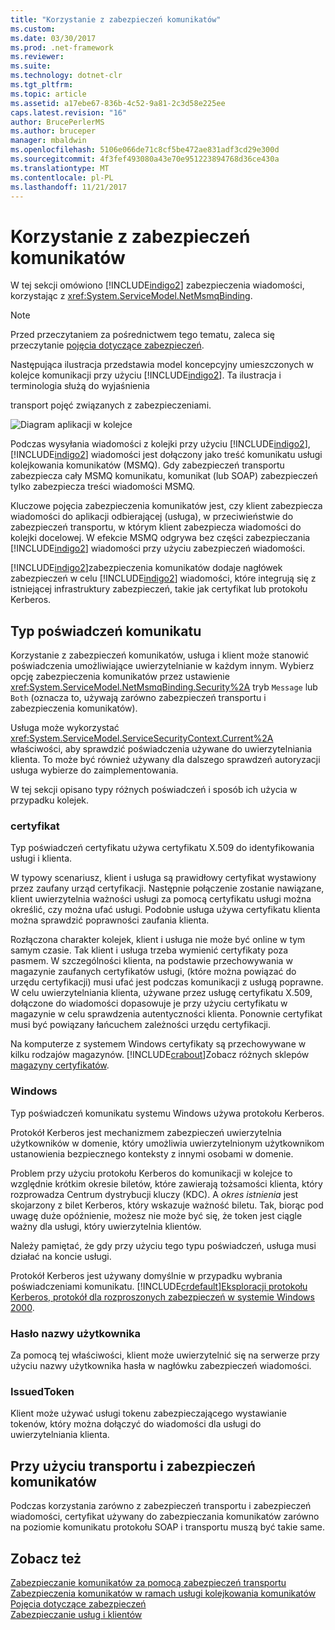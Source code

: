 ```yaml
---
title: "Korzystanie z zabezpieczeń komunikatów"
ms.custom: 
ms.date: 03/30/2017
ms.prod: .net-framework
ms.reviewer: 
ms.suite: 
ms.technology: dotnet-clr
ms.tgt_pltfrm: 
ms.topic: article
ms.assetid: a17ebe67-836b-4c52-9a81-2c3d58e225ee
caps.latest.revision: "16"
author: BrucePerlerMS
ms.author: bruceper
manager: mbaldwin
ms.openlocfilehash: 5106e066de71c8cf5be472ae831adf3cd29e300d
ms.sourcegitcommit: 4f3fef493080a43e70e951223894768d36ce430a
ms.translationtype: MT
ms.contentlocale: pl-PL
ms.lasthandoff: 11/21/2017
---
```

# <a name="securing-messages-using-message-security"></a>Korzystanie z zabezpieczeń komunikatów
W tej sekcji omówiono [!INCLUDE[indigo2](../../../../includes/indigo2-md.md)] zabezpieczenia wiadomości, korzystając z <xref:System.ServiceModel.NetMsmqBinding>.  
  
> [!NOTE]
>  Przed przeczytaniem za pośrednictwem tego tematu, zaleca się przeczytanie [pojęcia dotyczące zabezpieczeń](../../../../docs/framework/wcf/feature-details/security-concepts.md).  
  
 Następująca ilustracja przedstawia model koncepcyjny umieszczonych w kolejce komunikacji przy użyciu [!INCLUDE[indigo2](../../../../includes/indigo2-md.md)]. Ta ilustracja i terminologia służą do wyjaśnienia  
  
 transport pojęć związanych z zabezpieczeniami.  
  
 ![Diagram aplikacji w kolejce](../../../../docs/framework/wcf/feature-details/media/distributed-queue-figure.jpg "rozproszonych kolejki — rysunek")  
  
 Podczas wysyłania wiadomości z kolejki przy użyciu [!INCLUDE[indigo2](../../../../includes/indigo2-md.md)], [!INCLUDE[indigo2](../../../../includes/indigo2-md.md)] wiadomości jest dołączony jako treść komunikatu usługi kolejkowania komunikatów (MSMQ). Gdy zabezpieczeń transportu zabezpiecza cały MSMQ komunikatu, komunikat (lub SOAP) zabezpieczeń tylko zabezpiecza treści wiadomości MSMQ.  
  
 Kluczowe pojęcia zabezpieczenia komunikatów jest, czy klient zabezpiecza wiadomości do aplikacji odbierającej (usługa), w przeciwieństwie do zabezpieczeń transportu, w którym klient zabezpiecza wiadomości do kolejki docelowej. W efekcie MSMQ odgrywa bez części zabezpieczania [!INCLUDE[indigo2](../../../../includes/indigo2-md.md)] wiadomości przy użyciu zabezpieczeń wiadomości.  
  
 [!INCLUDE[indigo2](../../../../includes/indigo2-md.md)]zabezpieczenia komunikatów dodaje nagłówek zabezpieczeń w celu [!INCLUDE[indigo2](../../../../includes/indigo2-md.md)] wiadomości, które integrują się z istniejącej infrastruktury zabezpieczeń, takie jak certyfikat lub protokołu Kerberos.  
  
## <a name="message-credential-type"></a>Typ poświadczeń komunikatu  
 Korzystanie z zabezpieczeń komunikatów, usługa i klient może stanowić poświadczenia umożliwiające uwierzytelnianie w każdym innym. Wybierz opcję zabezpieczenia komunikatów przez ustawienie <xref:System.ServiceModel.NetMsmqBinding.Security%2A> tryb `Message` lub `Both` (oznacza to, używają zarówno zabezpieczeń transportu i zabezpieczenia komunikatów).  
  
 Usługa może wykorzystać <xref:System.ServiceModel.ServiceSecurityContext.Current%2A> właściwości, aby sprawdzić poświadczenia używane do uwierzytelniania klienta. To może być również używany dla dalszego sprawdzeń autoryzacji usługa wybierze do zaimplementowania.  
  
 W tej sekcji opisano typy różnych poświadczeń i sposób ich użycia w przypadku kolejek.  
  
### <a name="certificate"></a>certyfikat  
 Typ poświadczeń certyfikatu używa certyfikatu X.509 do identyfikowania usługi i klienta.  
  
 W typowy scenariusz, klient i usługa są prawidłowy certyfikat wystawiony przez zaufany urząd certyfikacji. Następnie połączenie zostanie nawiązane, klient uwierzytelnia ważności usługi za pomocą certyfikatu usługi można określić, czy można ufać usługi. Podobnie usługa używa certyfikatu klienta można sprawdzić poprawności zaufania klienta.  
  
 Rozłączona charakter kolejek, klient i usługa nie może być online w tym samym czasie. Tak klient i usługa trzeba wymienić certyfikaty poza pasmem. W szczególności klienta, na podstawie przechowywania w magazynie zaufanych certyfikatów usługi, (które można powiązać do urzędu certyfikacji) musi ufać jest podczas komunikacji z usługą poprawne. W celu uwierzytelniania klienta, używane przez usługę certyfikatu X.509, dołączone do wiadomości dopasowuje je przy użyciu certyfikatu w magazynie w celu sprawdzenia autentyczności klienta. Ponownie certyfikat musi być powiązany łańcuchem zależności urzędu certyfikacji.  
  
 Na komputerze z systemem Windows certyfikaty są przechowywane w kilku rodzajów magazynów. [!INCLUDE[crabout](../../../../includes/crabout-md.md)]Zobacz różnych sklepów [magazyny certyfikatów](http://go.microsoft.com/fwlink/?LinkId=87787).  
  
### <a name="windows"></a>Windows  
 Typ poświadczeń komunikatu systemu Windows używa protokołu Kerberos.  
  
 Protokół Kerberos jest mechanizmem zabezpieczeń uwierzytelnia użytkowników w domenie, który umożliwia uwierzytelnionym użytkownikom ustanowienia bezpiecznego konteksty z innymi osobami w domenie.  
  
 Problem przy użyciu protokołu Kerberos do komunikacji w kolejce to względnie krótkim okresie biletów, które zawierają tożsamości klienta, który rozprowadza Centrum dystrybucji kluczy (KDC). A *okres istnienia* jest skojarzony z bilet Kerberos, który wskazuje ważność biletu. Tak, biorąc pod uwagę duże opóźnienie, możesz nie może być się, że token jest ciągle ważny dla usługi, który uwierzytelnia klientów.  
  
 Należy pamiętać, że gdy przy użyciu tego typu poświadczeń, usługa musi działać na koncie usługi.  
  
 Protokół Kerberos jest używany domyślnie w przypadku wybrania poświadczeniami komunikatu. [!INCLUDE[crdefault](../../../../includes/crdefault-md.md)][Eksploracji protokołu Kerberos, protokół dla rozproszonych zabezpieczeń w systemie Windows 2000](http://go.microsoft.com/fwlink/?LinkId=87790).  
  
### <a name="username-password"></a>Hasło nazwy użytkownika  
 Za pomocą tej właściwości, klient może uwierzytelnić się na serwerze przy użyciu nazwy użytkownika hasła w nagłówku zabezpieczeń wiadomości.  
  
### <a name="issuedtoken"></a>IssuedToken  
 Klient może używać usługi tokenu zabezpieczającego wystawianie tokenów, który można dołączyć do wiadomości dla usługi do uwierzytelniania klienta.  
  
## <a name="using-transport-and-message-security"></a>Przy użyciu transportu i zabezpieczeń komunikatów  
 Podczas korzystania zarówno z zabezpieczeń transportu i zabezpieczeń wiadomości, certyfikat używany do zabezpieczania komunikatów zarówno na poziomie komunikatu protokołu SOAP i transportu muszą być takie same.  
  
## <a name="see-also"></a>Zobacz też  
 [Zabezpieczanie komunikatów za pomocą zabezpieczeń transportu](../../../../docs/framework/wcf/feature-details/securing-messages-using-transport-security.md)  
 [Zabezpieczenia komunikatów w ramach usługi kolejkowania komunikatów](../../../../docs/framework/wcf/samples/message-security-over-message-queuing.md)  
 [Pojęcia dotyczące zabezpieczeń](../../../../docs/framework/wcf/feature-details/security-concepts.md)  
 [Zabezpieczanie usług i klientów](../../../../docs/framework/wcf/feature-details/securing-services-and-clients.md)
